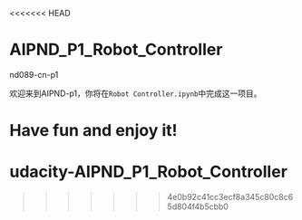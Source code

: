 <<<<<<< HEAD
# AIPND_P1_Robot_Controller
nd089-cn-p1

欢迎来到AIPND-p1，你将在`Robot Controller.ipynb`中完成这一项目。

Have fun and enjoy it!
=======
# udacity-AIPND_P1_Robot_Controller
>>>>>>> 4e0b92c41cc3ecf8a345c80c8c65d804f4b5cbb0
